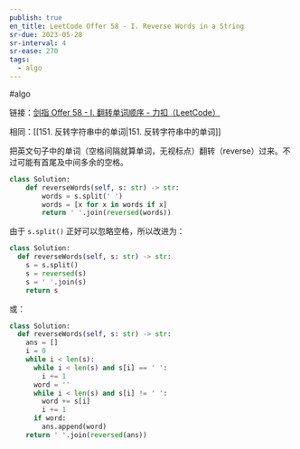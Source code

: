 ```yaml
---
publish: true
en_title: LeetCode Offer 58 - I. Reverse Words in a String
sr-due: 2023-05-28
sr-interval: 4
sr-ease: 270
tags:
  - algo
---
```



#algo

链接：[剑指 Offer 58 - I. 翻转单词顺序 - 力扣（LeetCode）](https://leetcode.cn/problems/fan-zhuan-dan-ci-shun-xu-lcof/)

相同：[[151. 反转字符串中的单词|151. 反转字符串中的单词]]

把英文句子中的单词（空格间隔就算单词，无视标点）翻转（reverse）过来。不过可能有首尾及中间多余的空格。

```python
class Solution:
    def reverseWords(self, s: str) -> str:
        words = s.split(' ')
        words = [x for x in words if x]
        return ' '.join(reversed(words))
```

由于 `s.split()` 正好可以忽略空格，所以改进为：

```python
class Solution:
  def reverseWords(self, s: str) -> str:
    s = s.split()
    s = reversed(s)
    s = ' '.join(s)
    return s
```

或：

```python
class Solution:
  def reverseWords(self, s: str) -> str:
    ans = []
    i = 0
    while i < len(s):
      while i < len(s) and s[i] == ' ':
        i += 1
      word = ''
      while i < len(s) and s[i] != ' ':
        word += s[i]
        i += 1
      if word:
        ans.append(word)
    return ' '.join(reversed(ans))
```